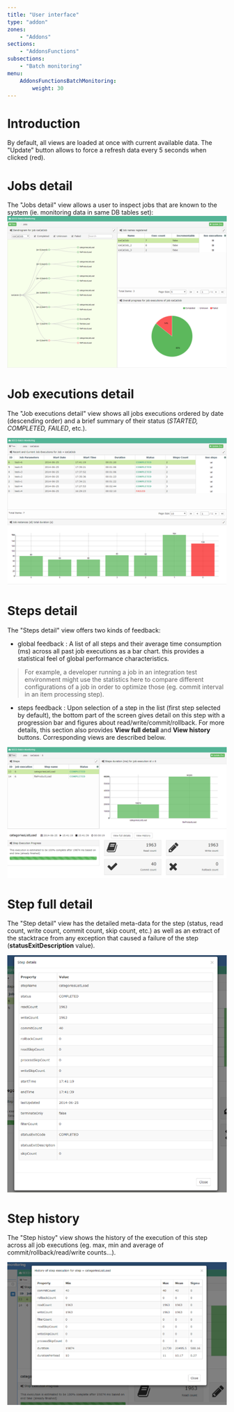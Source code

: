 ```yaml
---
title: "User interface"
type: "addon"
zones:
    - "Addons"
sections:
    - "AddonsFunctions"
subsections:
    - "Batch monitoring"
menu:
    AddonsFunctionsBatchMonitoring:
        weight: 30
---
```


# Introduction

By default, all views are loaded at once with current available data. The "Update" button allows to force a refresh data every 5 seconds when clicked (red).   

# Jobs detail

The "Jobs detail" view allows a user to inspect jobs that are known to the system (ie. monitoring data in same DB tables set):
![Jobs](img/jobsDetails.png)

# Job executions detail

The "Job executions detail" view shows all jobs executions ordered by date (descending order) and a brief summary of their status (*STARTED, COMPLETED, FAILED*, etc.).

![Executions](img/jobExecutions.png)

# Steps detail

The "Steps detail" view offers two kinds of feedback:

- global feedback : A list of all steps and their average time consumption (ms) across all past job executions as a bar chart. this provides a statistical feel of global performance characteristics.
	 
> For example, a developer running a job in an integration test environment might use the statistics here to compare different configurations of a job in order to optimize those (eg. commit interval in an item processing step).

- steps feedback : Upon selection of a step in the list (first step selected by default), the bottom part of the screen gives detail on this step with a progression bar and figures about read/write/commit/rollback. For more details, this section also provides **View full detail** and **View history** buttons. Corresponding views are described below.   

![Steps](img/stepsDetails.png)

# Step full detail

 The "Step detail" view has the detailed meta-data for the step (status, read count, write count, commit count, skip count, etc.) as well as an extract of the stacktrace from any exception that caused a failure of the step (**statusExitDescription** value).

![Step details](img/stepDetails.png)

# Step history

The "Step histoy" view shows the history of the execution of this step across all job executions (eg. max, min and average of commit/rollback/read/write counts...).

![Step history](img/history.png)
